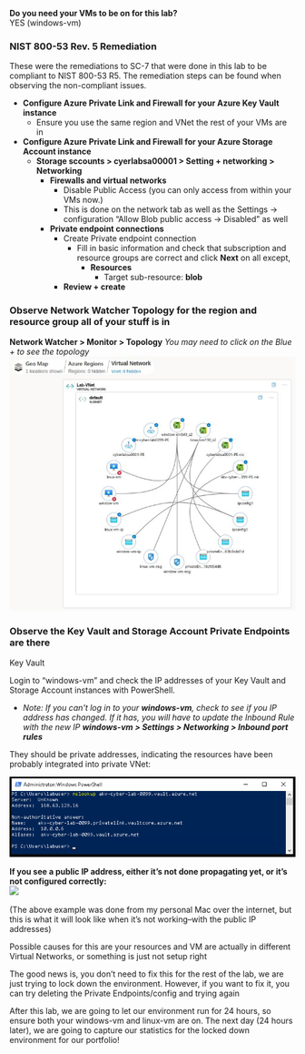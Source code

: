 **Do you need your VMs to be on for this lab?**  
YES (windows-vm)  
### NIST 800-53 Rev. 5 Remediation
These were the remediations to SC-7 that were done in this lab to be compliant to NIST 800-53 R5. The remediation steps can be found when observing the non-compliant issues.

- **Configure Azure Private Link and Firewall for your Azure Key Vault instance**
	- Ensure you use the same region and VNet the rest of your VMs are in
- **Configure Azure Private Link and Firewall for your Azure Storage Account instance**
	- **Storage sccounts > cyerlabsa00001 > Setting + networking > Networking**
		- **Firewalls and virtual networks**
			- Disable Public Access (you can only access from within your VMs now.)
			- This is done on the network tab as well as the Settings -> configuration “Allow Blob public access → Disabled” as well
		- **Private endpoint connections**
			- Create Private endpoint connection
				- Fill in basic information and check that subscription and resource groups are correct and click **Next** on all except,
					- **Resources**
						- Target sub-resource: **blob**
			- **Review + create**

### Observe Network Watcher Topology for the region and resource group all of your stuff is in
**Network Watcher > Monitor > Topology**
*You may need to click on the Blue + to see the topology*
![|580](images/250313T17-13-23-ng37ga.jpg)

### Observe the Key Vault and Storage Account Private Endpoints are there  
Key Vault 

Login to “windows-vm” and check the IP addresses of your Key Vault and Storage Account instances with PowerShell.  
- *Note: If you can't log in to your **windows-vm**, check to see if you IP address has changed. If it has, you will have to update the Inbound Rule with the new IP **windows-vm > Settings > Networking > Inbound port rules***  

They should be private addresses, indicating the resources have been probably integrated into private VNet:  

![|580](images/250313T18-09-06-v014dp.jpg)

**If you see a public IP address, either it’s not done propagating yet, or it’s not configured correctly:**  
![](https://lh7-rt.googleusercontent.com/docsz/AD_4nXe6iimigh_FTWceUaIGAEgyy8rWyET8K57yhOxVLpPSbVcqjPDSnuSj6VokN3GUgNZQxus5BHpY6p5iwEvGDPqqUYCGc7LouZZ--0tuBCIH5S_qfGx0kBqhewFdFxRxD2BNTVIAZSgXmMfFVl9IFcGJE4lr?key=tIuT1K0POXhC2ipEB7PsfQ)

(The above example was done from my personal Mac over the internet, but this is what it will look like when it’s not working–with the public IP addresses)  

Possible causes for this are your resources and VM are actually in different Virtual Networks, or something is just not setup right  

The good news is, you don’t need to fix this for the rest of the lab, we are just trying to lock down the environment. However, if you want to fix it, you can try deleting the Private Endpoints/config and trying again  

After this lab, we are going to let our environment run for 24 hours, so ensure both your windows-vm and linux-vm are on. The next day (24 hours later), we are going to capture our statistics for the locked down environment for our portfolio!  